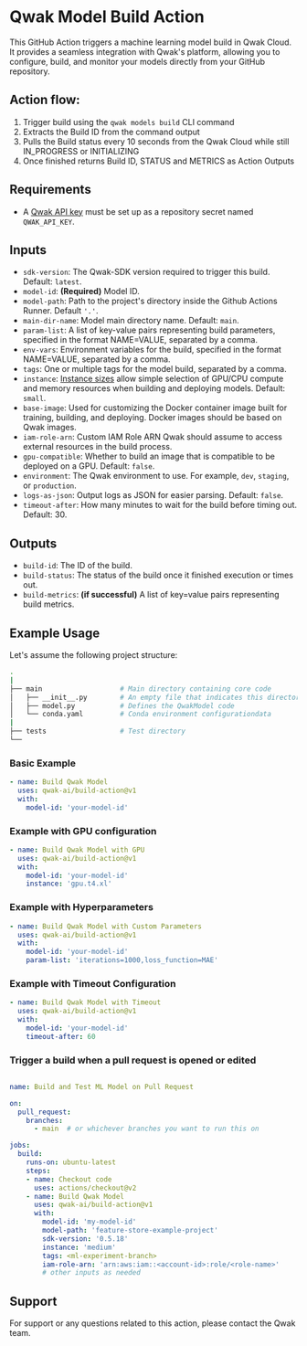 # Qwak Model Build Action

This GitHub Action triggers a machine learning model build in Qwak Cloud. It provides a seamless integration with Qwak's platform, allowing you to configure, build, and monitor your models directly from your GitHub repository.

## Action flow:
1. Trigger build using the `qwak models build` CLI command
2. Extracts the Build ID from the command output
3. Pulls the Build status every 10 seconds from the Qwak Cloud while still IN_PROGRESS or INITIALIZING
4. Once finished returns Build ID, STATUS and METRICS as Action Outputs

## Requirements

- A [Qwak API key](https://app.qwak.ai/qwak-admin#personal-api-keys) must be set up as a repository secret named `QWAK_API_KEY`.

## Inputs

- `sdk-version`: The Qwak-SDK version required to trigger this build. Default: `latest`.
- `model-id`: **(Required)** Model ID.
- `model-path`: Path to the project's directory inside the Github Actions Runner. Default `'.'`.
- `main-dir-name`: Model main directory name. Default: `main`.
- `param-list`: A list of key-value pairs representing build parameters, specified in the format NAME=VALUE, separated by a comma.
- `env-vars`: Environment variables for the build, specified in the format NAME=VALUE, separated by a comma.
- `tags`: One or multiple tags for the model build, separated by a comma.
- `instance`: [Instance sizes](https://docs-saas.qwak.com/docs/instance-sizes) allow simple selection of GPU/CPU compute and memory resources when building and deploying models. Default: `small`.
- `base-image`: Used for customizing the Docker container image built for training, building, and deploying. Docker images should be based on Qwak images.
- `iam-role-arn`: Custom IAM Role ARN Qwak should assume to access external resources in the build process.
- `gpu-compatible`: Whether to build an image that is compatible to be deployed on a GPU. Default: `false`.
- `environment`: The Qwak environment to use. For example, `dev`, `staging`, or `production`.
- `logs-as-json`: Output logs as JSON for easier parsing. Default: `false`.
- `timeout-after`: How many minutes to wait for the build before timing out. Default: 30.


## Outputs

- `build-id`: The ID of the build.
- `build-status`: The status of the build once it finished execution or times out.
- `build-metrics`: **(if successful)** A list of key=value pairs representing build metrics.


## Example Usage

Let's assume the following project structure:

```bash
.
|
├── main                   # Main directory containing core code
│   ├── __init__.py        # An empty file that indicates this directory is a Python package
│   ├── model.py           # Defines the QwakModel code
│   └── conda.yaml         # Conda environment configurationdata
|
├── tests                  # Test directory
└──
```

### Basic Example

```yaml
- name: Build Qwak Model
  uses: qwak-ai/build-action@v1
  with:
    model-id: 'your-model-id'
```

### Example with GPU configuration

```yaml
- name: Build Qwak Model with GPU
  uses: qwak-ai/build-action@v1
  with:
    model-id: 'your-model-id'
    instance: 'gpu.t4.xl'
```

### Example with Hyperparameters

```yaml
- name: Build Qwak Model with Custom Parameters
  uses: qwak-ai/build-action@v1
  with:
    model-id: 'your-model-id'
    param-list: 'iterations=1000,loss_function=MAE'
```

### Example with Timeout Configuration

```yaml
- name: Build Qwak Model with Timeout
  uses: qwak-ai/build-action@v1   
  with:
    model-id: 'your-model-id'
    timeout-after: 60
```

### Trigger a build when a pull request is opened or edited

```yaml

name: Build and Test ML Model on Pull Request

on:
  pull_request:
    branches:
      - main  # or whichever branches you want to run this on

jobs:
  build:
    runs-on: ubuntu-latest
    steps:
    - name: Checkout code
      uses: actions/checkout@v2
    - name: Build Qwak Model
      uses: qwak-ai/build-action@v1
      with:
        model-id: 'my-model-id'
        model-path: 'feature-store-example-project'
        sdk-version: '0.5.18'
        instance: 'medium'
        tags: <ml-experiment-branch>
        iam-role-arn: 'arn:aws:iam::<account-id>:role/<role-name>'
        # other inputs as needed
```

## Support

For support or any questions related to this action, please contact the Qwak team.